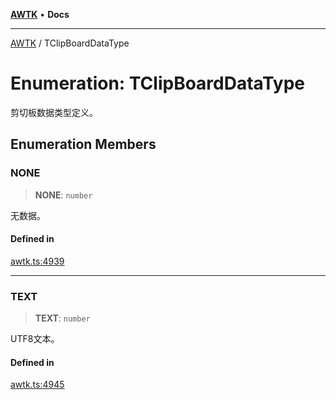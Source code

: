 [**AWTK**](../README.md) • **Docs**

***

[AWTK](../globals.md) / TClipBoardDataType

# Enumeration: TClipBoardDataType

剪切板数据类型定义。

## Enumeration Members

### NONE

> **NONE**: `number`

无数据。

#### Defined in

[awtk.ts:4939](https://github.com/zlgopen/awtk-binding/blob/f59cb588237dd9223284af0eed269ac285d66f8b/tools/code_gen/js/output/awtk.ts#L4939)

***

### TEXT

> **TEXT**: `number`

UTF8文本。

#### Defined in

[awtk.ts:4945](https://github.com/zlgopen/awtk-binding/blob/f59cb588237dd9223284af0eed269ac285d66f8b/tools/code_gen/js/output/awtk.ts#L4945)
